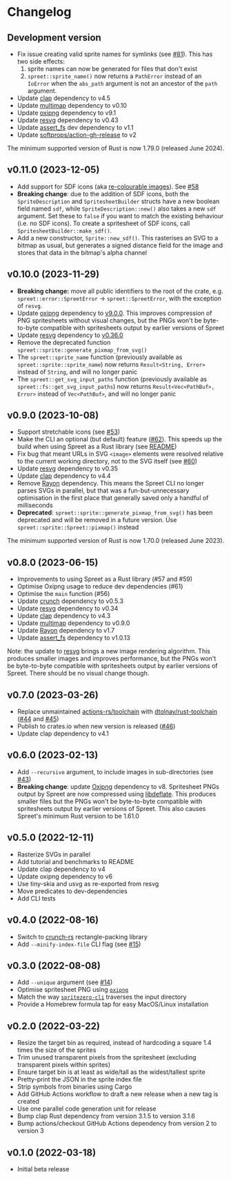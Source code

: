 # Changelog

## Development version

- Fix issue creating valid sprite names for symlinks (see [#81](https://github.com/flother/spreet/issues/81)). This has two side effects:
  1. sprite names can now be generated for files that don't exist
  2. `spreet::sprite_name()` now returns a `PathError` instead of an `IoError` when the `abs_path` argument is not an ancestor of the `path` argument.
- Update [clap](https://crates.io/crates/clap) dependency to v4.5
- Update [multimap](https://crates.io/crates/multimap) dependency to v0.10
- Update [oxipng](https://crates.io/crates/multimap) dependency to v9.1
- Update [resvg](https://crates.io/crates/resvg) dependency to v0.43
- Update [assert_fs](https://crates.io/crates/assert_fs) dev dependency to v1.1
- Update [softprops/action-gh-release](https://github.com/softprops/action-gh-release) to v2

The minimum supported version of Rust is now 1.79.0 (released June 2024).

## v0.11.0 (2023-12-05)

- Add support for SDF icons (aka [re-colourable images](https://docs.mapbox.com/help/troubleshooting/using-recolorable-images-in-mapbox-maps/)). See [#58](https://github.com/flother/spreet/issues/58)
- **Breaking change**: due to the addition of SDF icons, both the `SpriteDescription` and `SpritesheetBuilder` structs have a new boolean field named `sdf`, while `SpriteDescription::new()` also takes a new `sdf` argument. Set these to `false` if you want to match the existing behaviour (i.e. no SDF icons). To create a spritesheet of SDF icons, call `SpritesheetBuilder::make_sdf()`.
- Add a new constructor, `Sprite::new_sdf()`. This rasterises an SVG to a bitmap as usual, but generates a signed distance field for the image and stores that data in the bitmap's alpha channel

## v0.10.0 (2023-11-29)

- **Breaking change:** move all public identifiers to the root of the crate, e.g. `spreet::error::SpreetError` -> `spreet::SpreetError`, with the exception of `resvg`.
- Update [oxipng](https://crates.io/crates/oxipng) dependency to [v9.0.0](https://github.com/shssoichiro/oxipng/blob/master/CHANGELOG.md#version-900). This improves compression of PNG spritesheets without visual changes, but the PNGs won't be byte-to-byte compatible with spritesheets output by earlier versions of Spreet
- Update [resvg](https://crates.io/crates/resvg) dependency to [v0.36.0](https://github.com/RazrFalcon/resvg/blob/master/CHANGELOG.md#user-content-0360---2023-10-01)
- Remove the deprecated function `spreet::sprite::generate_pixmap_from_svg()`
- The `spreet::sprite_name` function (previously available as `spreet::sprite::sprite_name`) now returns `Result<String, Error>` instead of `String`, and will no longer panic
- The `spreet::get_svg_input_paths` function (previously available as `spreet::fs::get_svg_input_paths`) now returns `Result<Vec<PathBuf>, Error>` instead of `Vec<PathBuf>`, and will no longer panic

## v0.9.0 (2023-10-08)

- Support stretchable icons (see [#53](https://github.com/flother/spreet/issues/53))
- Make the CLI an optional (but default) feature ([#62](https://github.com/flother/spreet/pull/62)). This speeds up the build when using Spreet as a Rust library (see [README](README.md#using-spreet-as-a-rust-library))
- Fix bug that meant URLs in SVG `<image>` elements were resolved relative to the current working directory, not to the SVG itself (see [#60](https://github.com/flother/spreet/issues/60))
- Update [resvg](https://crates.io/crates/resvg) dependency to v0.35
- Update [clap](https://crates.io/crates/clap) dependency to v4.4
- Remove [Rayon](https://crates.io/crates/rayon) dependency. This means the Spreet CLI no longer parses SVGs in parallel, but that was a fun-but-unnecessary optimisation in the first place that generally saved only a handful of milliseconds
- **Deprecated**: `spreet::sprite::generate_pixmap_from_svg()` has been deprecated and will be removed in a future version. Use `spreet::sprite::Spreet::pixmap()` instead

The minimum supported version of Rust is now 1.70.0 (released June 2023).

## v0.8.0 (2023-06-15)

- Improvements to using Spreet as a Rust library (#57 and #59)
- Optimise Oxipng usage to reduce dev dependencies (#61)
- Optimise the `main` function (#56)
- Update [crunch](https://crates.io/crates/crunch) dependency to v0.5.3
- Update [resvg](https://crates.io/crates/resvg) dependency to v0.34
- Update [clap](https://crates.io/crates/clap) dependency to v4.3
- Update [multimap](https://crates.io/crates/multimap) dependency to v0.9.0
- Update [Rayon](https://crates.io/crates/rayon) dependency to v1.7
- Update [assert_fs](https://crates.io/crates/assert_fs) dependency to v1.0.13

Note: the update to [resvg](https://crates.io/crates/resvg) brings a new image rendering algorithm. This produces smaller images and improves performance, but the PNGs won't be byte-to-byte compatible with spritesheets output by earlier versions of Spreet. There should be no visual change though.

## v0.7.0 (2023-03-26)

- Replace unmaintained [actions-rs/toolchain](https://github.com/actions-rs/toolchain) with [dtolnay/rust-toolchain](https://github.com/dtolnay/rust-toolchain) ([#44](https://github.com/flother/spreet/pull/44) and [#45](https://github.com/flother/spreet/pull/45))
- Publish to crates.io when new version is released ([#46](https://github.com/flother/spreet/pull/46))
- Update clap dependency to v4.1

## v0.6.0 (2023-02-13)

- Add `--recursive` argument, to include images in sub-directories (see [#43](https://github.com/flother/spreet/pull/43))
- **Breaking change**: update [Oxipng](https://github.com/shssoichiro/oxipng) dependency to v8. Spritesheet PNGs output by Spreet are now compressed using [libdeflate](https://github.com/ebiggers/libdeflate). This produces smaller files but the PNGs won't be byte-to-byte compatible with spritesheets output by earlier versions of Spreet. This also causes Spreet's minimum Rust version to be 1.61.0

## v0.5.0 (2022-12-11)

- Rasterize SVGs in parallel
- Add tutorial and benchmarks to README
- Update clap dependency to v4
- Update oxipng dependency to v6
- Use tiny-skia and usvg as re-exported from resvg
- Move predicates to dev-dependencies
- Add CLI tests

## v0.4.0 (2022-08-16)

- Switch to [crunch-rs](https://github.com/ChevyRay/crunch-rs) rectangle-packing library
- Add `--minify-index-file` CLI flag (see [#15](https://github.com/flother/spreet/issues/15))

## v0.3.0 (2022-08-08)

- Add `--unique` argument (see [#14](https://github.com/flother/spreet/pull/14))
- Optimise spritesheet PNG using [`oxipng`](https://github.com/shssoichiro/oxipng)
- Match the way [`spritezero-cli`](https://github.com/mapbox/spritezero-cli) traverses the input directory
- Provide a Homebrew formula tap for easy MacOS/Linux installation

## v0.2.0 (2022-03-22)

- Resize the target bin as required, instead of hardcoding a square 1.4 times the size of the sprites
- Trim unused transparent pixels from the spritesheet (excluding transparent pixels within sprites)
- Ensure target bin is at least as wide/tall as the widest/tallest sprite
- Pretty-print the JSON in the sprite index file
- Strip symbols from binaries using Cargo
- Add GitHub Actions workflow to draft a new release when a new tag is created
- Use one parallel code generation unit for release
- Bump clap Rust dependency from version 3.1.5 to version 3.1.6
- Bump actions/checkout GitHub Actions dependency from version 2 to version 3

## v0.1.0 (2022-03-18)

- Initial beta release

